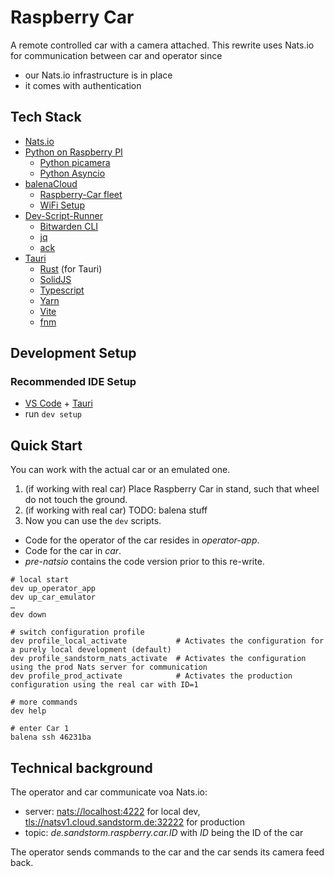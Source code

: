 # Raspberry Car

A remote controlled car with a camera attached.
This rewrite uses Nats.io for communication between car and operator since
* our Nats.io infrastructure is in place
* it comes with authentication

## Tech Stack

* [Nats.io](https://nats.io/)
* [Python on Raspberry PI](https://projects.raspberrypi.org/en/collections/python)
    * [Python picamera](https://picamera.readthedocs.io/en/release-1.13/)
    * [Python Asyncio](https://realpython.com/async-io-python/)
* [balenaCloud](https://docs.balena.io/learn/getting-started/raspberrypi3/python/)
    * [Raspberry-Car fleet](https://dashboard.balena-cloud.com/fleets/2104400)
    * [WiFi Setup](https://docs.balena.io/reference/OS/network/#wifi-setup)
* [Dev-Script-Runner](https://github.com/sandstorm/dev-script-runner)
    * [Bitwarden CLI](https://bitwarden.com/help/cli/)
    * [jq](https://jqlang.github.io/jq/)
    * [ack](https://beyondgrep.com/)
* [Tauri](https://tauri.app/)
    * [Rust](https://www.rust-lang.org/) (for Tauri)
    * [SolidJS](https://www.solidjs.com/)
    * [Typescript](https://www.typescriptlang.org/)
    * [Yarn](https://yarnpkg.com/)
    * [Vite](https://vitejs.dev/)
    * [fnm](https://github.com/Schniz/fnm)

## Development Setup

### Recommended IDE Setup

* [VS Code](https://code.visualstudio.com/) + [Tauri](https://marketplace.visualstudio.com/items?itemName=tauri-apps.tauri-vscode)
* run `dev setup`

## Quick Start

You can work with the actual car or an emulated one.

1. (if working with real car) Place Raspberry Car in stand, such that wheel do not touch the ground.
2. (if working with real car) TODO: balena stuff
3. Now you can use the `dev` scripts.

* Code for the operator of the car resides in _operator-app_.
* Code for the car in _car_.
* _pre-natsio_ contains the code version prior to this re-write.

```shell
# local start
dev up_operator_app
dev up_car_emulator
…
dev down

# switch configuration profile
dev profile_local_activate           # Activates the configuration for a purely local development (default)
dev profile_sandstorm_nats_activate  # Activates the configuration using the prod Nats server for communication
dev profile_prod_activate            # Activates the production configuration using the real car with ID=1

# more commands
dev help

# enter Car 1
balena ssh 46231ba
```

## Technical background

The operator and car communicate voa Nats.io:
* server: [nats://localhost:4222]() for local dev, [tls://natsv1.cloud.sandstorm.de:32222]() for production
* topic: _de.sandstorm.raspberry.car.ID_ with _ID_ being the ID of the car

The operator sends commands to the car and the car sends its camera feed back.
